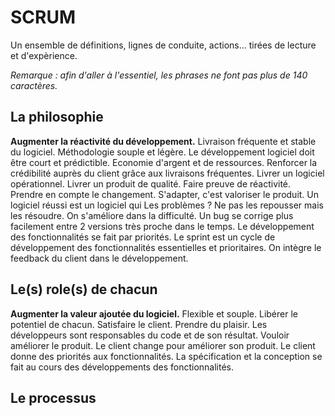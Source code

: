 # SCRUM

Un ensemble de définitions, lignes de conduite, actions... tirées de lecture et d'expèrience.

*Remarque : afin d'aller à l'essentiel, les phrases ne font pas plus de 140 caractères.*



## La philosophie

**Augmenter la réactivité du développement.**
Livraison fréquente et stable du logiciel.
Méthodologie souple et légère.
Le développement logiciel doit être court et prédictible.
Economie d'argent et de ressources.
Renforcer la crédibilité auprès du client grâce aux livraisons fréquentes.
Livrer un logiciel opérationnel.
Livrer un produit de qualité.
Faire preuve de réactivité.
Prendre en compte le changement.
S'adapter, c'est valoriser le produit.
Un logiciel réussi est un logiciel qui 
Les problèmes ? Ne pas les repousser mais les résoudre. On s'améliore dans la difficulté.
Un bug se corrige plus facilement entre 2 versions très proche dans le temps.
Le développement des fonctionnalités se fait par priorités.
Le sprint est un cycle de développement des fonctionnalités essentielles et prioritaires.
On intègre le feedback du client dans le développement.

## Le(s) role(s) de chacun

**Augmenter la valeur ajoutée du logiciel.**
Flexible et souple.
Libérer le potentiel de chacun.
Satisfaire le client.
Prendre du plaisir.
Les développeurs sont responsables du code et de son résultat.
Vouloir améliorer le produit.
Le client change pour améliorer son produit.
Le client donne des priorités aux fonctionnalités.
La spécification et la conception se fait au cours des développements des fonctionnalités.

## Le processus